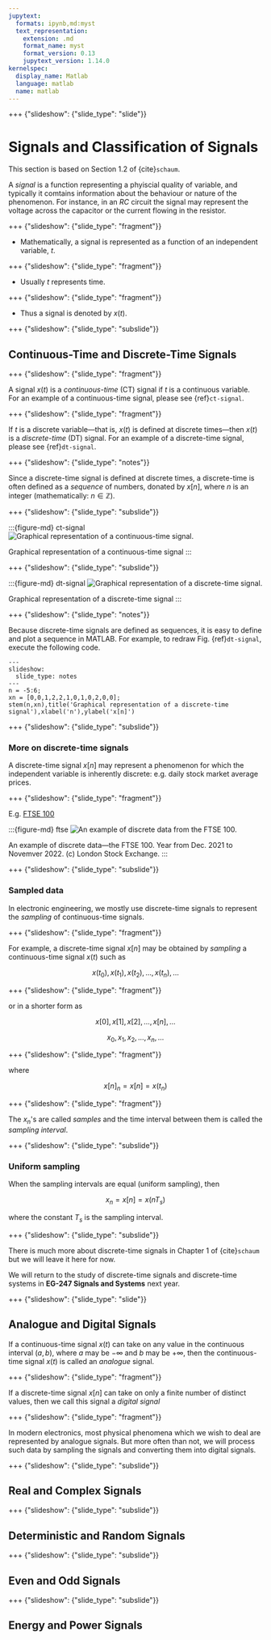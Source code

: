 ```yaml
---
jupytext:
  formats: ipynb,md:myst
  text_representation:
    extension: .md
    format_name: myst
    format_version: 0.13
    jupytext_version: 1.14.0
kernelspec:
  display_name: Matlab
  language: matlab
  name: matlab
---
```


+++ {"slideshow": {"slide_type": "slide"}}

# Signals and Classification of Signals

This section is based on Section 1.2 of {cite}`schaum`.

A *signal* is a function representing a phyiscial quality of variable, and typically it comtains information about the behaviour or nature of the phenomenon. For instance, in an *RC* circuit the signal may represent the voltage across the capacitor or the current flowing in the resistor.

+++ {"slideshow": {"slide_type": "fragment"}}

* Mathematically, a signal is represented as a function of an independent variable, $t$. 

+++ {"slideshow": {"slide_type": "fragment"}}

* Usually $t$ represents time.

+++ {"slideshow": {"slide_type": "fragment"}}

* Thus a signal is denoted by $x(t)$.

+++ {"slideshow": {"slide_type": "subslide"}}

## Continuous-Time and Discrete-Time Signals

+++ {"slideshow": {"slide_type": "fragment"}}

A signal $x(t)$ is a *continuous-time* (CT) signal if $t$ is a continuous variable. For an example of a continuous-time signal, please see {ref}`ct-signal`.

+++ {"slideshow": {"slide_type": "fragment"}}

If $t$ is a discrete variable&mdash;that is, $x(t)$ is defined at discrete times&mdash;then $x(t)$ is a *discrete-time* (DT) signal. For an example of a discrete-time signal, please see {ref}`dt-signal`.

+++ {"slideshow": {"slide_type": "notes"}}

Since a discrete-time signal is defined at discrete times, a discrete-time is often defined as a *sequence* of numbers, donated by $x[n]$, where $n$ is an integer (mathematically: $n \in \mathbb{Z}$).

+++ {"slideshow": {"slide_type": "subslide"}}

:::{figure-md} ct-signal
<img src="./pictures/ct-signal.png" alt="Graphical representation of a continuous-time signal.">

Graphical representation of a continuous-time signal
:::

+++ {"slideshow": {"slide_type": "subslide"}}

:::{figure-md} dt-signal
<img src="./pictures/dt-signal.png" alt="Graphical representation of a discrete-time signal.">

Graphical representation of a discrete-time signal
:::

+++ {"slideshow": {"slide_type": "notes"}}

Because discrete-time signals are defined as sequences, it is easy to define and plot a sequence in MATLAB. For example, to redraw Fig. {ref}`dt-signal`, execute the following code.

```{code-cell}
---
slideshow:
  slide_type: notes
---
n = -5:6;
xn = [0,0,1,2,2,1,0,1,0,2,0,0];
stem(n,xn),title('Graphical representation of a discrete-time signal'),xlabel('n'),ylabel('x[n]')
```

+++ {"slideshow": {"slide_type": "subslide"}}

### More on discrete-time signals

A discrete-time signal $x[n]$ may represent a phenomenon for which the independent variable is inherently discrete: e.g. daily stock market average prices.

+++ {"slideshow": {"slide_type": "fragment"}}

E.g. [FTSE 100](https://www.londonstockexchange.com/indices/ftse-100) 

:::{figure-md} ftse
<img src="pictures/Chart_FTSE_100.png" alt="An example of discrete data from the FTSE 100.">

An example of discrete data&mdash;the FTSE 100. Year from Dec. 2021 to Novemver 2022. (c) London Stock Exchange.
:::



+++ {"slideshow": {"slide_type": "subslide"}}

### Sampled data

In electronic engineering, we mostly use discrete-time signals to represent the *sampling* of continuous-time signals.

+++ {"slideshow": {"slide_type": "fragment"}}

For example, a discrete-time signal $x[n]$ may be obtained by *sampling* a continuous-time signal $x(t)$ such as

$$x(t_0), x(t_1), x(t_2),\ldots,x(t_n),\ldots$$

+++ {"slideshow": {"slide_type": "fragment"}}

or in a shorter form as

$$x[0], x[1], x[2],\ldots,x[n],\ldots$$

$$x_0,x_1, x_2,\ldots,x_n,\ldots$$

+++ {"slideshow": {"slide_type": "fragment"}}

where

$$x[n]_n = x[n] = x(t_n)$$

+++ {"slideshow": {"slide_type": "fragment"}}

The $x_n$'s are called *samples* and the time interval between them is called the *sampling interval*.

+++ {"slideshow": {"slide_type": "subslide"}}

### Uniform sampling

When the sampling intervals are equal (uniform sampling), then

$$x_n = x[n] = x(nT_s)$$

where the constant $T_s$ is the sampling interval.

+++ {"slideshow": {"slide_type": "subslide"}}

There is much more about discrete-time signals in Chapter 1 of {cite}`schaum` but we will leave it here for now. 

We will return to the study of discrete-time signals and discrete-time systems in **EG-247 Signals and Systems** next year.

+++ {"slideshow": {"slide_type": "slide"}}

## Analogue and Digital Signals

If a continuous-time signal $x(t)$ can take on any value in the continuous interval $(a,b)$, where $a$ may be $-\infty$ and $b$ may be $+\infty$, then the continuous-time signal $x(t)$ is called an *analogue* signal.

+++ {"slideshow": {"slide_type": "fragment"}}

If a discrete-time signal $x[n]$ can take on only a finite number of distinct values, then we call this signal a *digital signal*

+++ {"slideshow": {"slide_type": "fragment"}}

In modern electronics, most physical phenomena which we wish to deal are represented by analogue signals. But more often than not, we will process such data by sampling the signals and converting them into digital signals.

+++ {"slideshow": {"slide_type": "subslide"}}

## Real and Complex Signals

+++ {"slideshow": {"slide_type": "subslide"}}

## Deterministic and Random Signals

+++ {"slideshow": {"slide_type": "subslide"}}

## Even and Odd Signals

+++ {"slideshow": {"slide_type": "subslide"}}

## Energy and Power Signals
